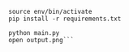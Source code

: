 ```virtualenv --no-site-packages env
source env/bin/activate
pip install -r requirements.txt

python main.py
open output.png```